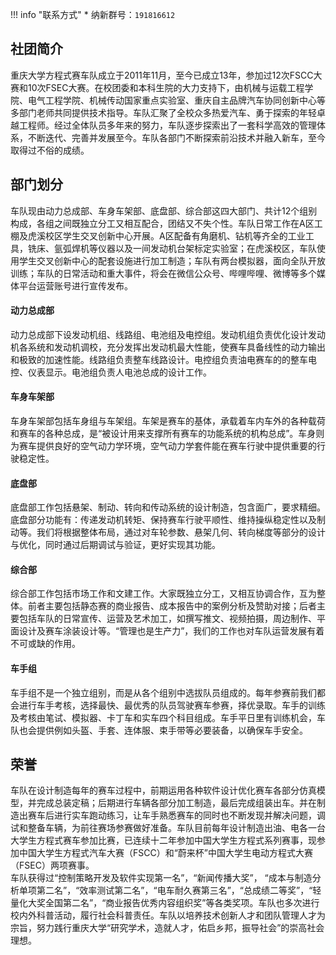 !!! info "联系方式"
    * 纳新群号：`191816612`

## 社团简介  
重庆大学方程式赛车队成立于2011年11月，至今已成立13年，参加过12次FSCC大赛和10次FSEC大赛。在校团委和本科生院的大力支持下，由机械与运载工程学院、电气工程学院、机械传动国家重点实验室、重庆自主品牌汽车协同创新中心等多部门老师共同提供技术指导。车队汇聚了全校众多热爱汽车、勇于探索的年轻卓越工程师。经过全体队员多年来的努力，车队逐步探索出了一套科学高效的管理体系，不断迭代、完善并发展至今。车队各部门不断探索前沿技术并融入新车，至今取得过不俗的成绩。  

## 部门划分  
车队现由动力总成部、车身车架部、底盘部、综合部这四大部门、共计12个组别构成，各组之间既独立分工又相互配合，团结又不失个性。车队日常工作在A区工棚及虎溪校区学生交叉创新中心开展。A区配备有角磨机、钻机等齐全的工业工具，铣床、氩弧焊机等仪器以及一间发动机台架标定实验室；在虎溪校区，车队使用学生交叉创新中心的配套设施进行加工制造；车队有两台模拟器，面向全队开放训练；车队的日常活动和重大事件，将会在微信公众号、哔哩哔哩、微博等多个媒体平台运营账号进行宣传发布。  
#### 动力总成部  
动力总成部下设发动机组、线路组、电池组及电控组。发动机组负责优化设计发动机各系统和发动机调校，充分发挥出发动机最大性能，使赛车具备线性的动力输出和极致的加速性能。线路组负责整车线路设计。电控组负责油电赛车的的整车电控、仪表显示。电池组负责人电池总成的设计工作。  
#### 车身车架部  
车身车架部包括车身组与车架组。车架是赛车的基体，承载着车内车外的各种载荷和赛车的各种总成，是“被设计用来支撑所有赛车的功能系统的机构总成”。车身则为赛车提供良好的空气动力学环境，空气动力学套件能在赛车行驶中提供重要的行驶稳定性。  
#### 底盘部  
底盘部工作包括悬架、制动、转向和传动系统的设计制造，包含面广，要求精细。底盘部分功能有：传递发动机转矩、保持赛车行驶平顺性、维持操纵稳定性以及制动等。我们将根据整体布局，通过对车轮参数、悬架几何、转向梯度等部分的设计与优化，同时通过后期调试与验证，更好实现其功能。  
#### 综合部  
综合部工作包括市场工作和文建工作。大家既独立分工，又相互协调合作，互为整体。前者主要包括静态赛的商业报告、成本报告中的案例分析及赞助对接；后者主要包括车队的日常宣传、运营及艺术加工，如撰写推文、视频拍摄，周边制作、平面设计及赛车涂装设计等。“管理也是生产力”，我们的工作也对车队运营发展有着不可或缺的作用。  
#### 车手组  
车手组不是一个独立组别，而是从各个组别中选拔队员组成的。每年参赛前我们都会进行车手考核，选择最快、最优秀的队员驾驶赛车参赛，择优录取。车手的训练及考核由笔试、模拟器、卡丁车和实车四个科目组成。车手平日里有训练机会，车队也会提供例如头盔、手套、连体服、束手带等必要装备，以确保车手安全。  

## 荣誉  
车队在设计制造每年的赛车过程中，前期运用各种软件设计优化赛车各部分仿真模型，并完成总装定稿；后期进行车辆各部分加工制造，最后完成组装出车。并在制造出赛车后进行实车跑动练习，让车手熟悉赛车的同时也不断发现并解决问题，调试和整备车辆，为前往赛场参赛做好准备。车队目前每年设计制造出油、电各一台大学生方程式赛车参加比赛，已连续十二年参加中国大学生方程式系列赛事，现参加中国大学生方程式汽车大赛（FSCC）和“蔚来杯”中国大学生电动方程式大赛（FSEC）两项赛事。  
车队获得过“控制策略开发及软件实现第一名”，“新闻传播大奖”， “成本与制造分析单项第二名”，“效率测试第二名”，“电车耐久赛第三名”，“总成绩二等奖”，“轻量化大奖全国第二名”，“商业报告优秀内容组织奖”等各类奖项。车队也多次进行校内外科普活动，履行社会科普责任。车队以培养技术创新人才和团队管理人才为宗旨，努力践行重庆大学“研究学术，造就人才，佑启乡邦，振导社会”的崇高社会理想。  